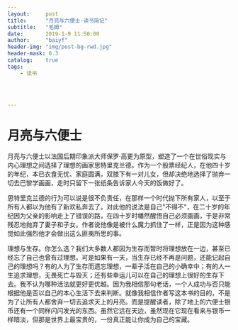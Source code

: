 ```yaml
---
layout:     post
title:      "月亮与六便士-读书简记"
subtitle:   "毛姆"
date:       2019-1-9 11:50:00
author:     "baiyf"
header-img: "img/post-bg-rwd.jpg"
header-mask: 0.3
catalog:    true
tags:
    - 读书




---
```


# 月亮与六便士

月亮与六便士以法国后期印象派大师保罗·高更为原型，塑造了一个在世俗现实与内心理想之间选择了理想的画家思特里克兰德。作为一个股票经纪人，在他四十岁的年纪，本已衣食无忧、家庭圆满，双膝下有一对儿女，但却决绝地选择了抛弃一切去巴黎学画画，走时只留下一张纸条告诉家人今天的饭做好了。

思特里克兰德的行为可以说是很不负责任，在那样一个时代抛下所有家人，以至于所有人都以为他有了新欢私奔去了。对此他的说法是自己"不得不"，在二十岁的年纪因为父亲的影响走上了错误的路，在四十岁时幡然醒悟自己必须画画，于是非常残忍地抛弃了妻子和子女。作者说他像是被什么魔力抓住了一样，正是因为这种感觉如此强烈他才会做出这么匪夷所思的事。

理想与生存。你怎么选？我们大多数人都因为生存而暂时将理想放在一边，甚至已经忘了自己也曾有过理想。可是如果有一天，当生存已经不再是问题，还能记起自己的理想吗？有的人为了生存而遗忘理想，一辈子活在自己的小确幸中；有的人一生追求理想，无畏死亡与毁灭；还有些幸运儿可以在自己的理想上很好的生存下去。我不认为哪种活法就更好更优越。因为我相信那句老话，一个人成功与否只能根据他是否以自己的本心生活下去来判断。就像我相信作者写这本书的目的，不是为了让所有人都舍弃一切去追求天上的月亮。而是提醒读者，除了地上的六便士银币还有一个同样闪闪发光的东西。虽然它远在天边，虽然现在它现在看来与银币一样暗淡，但那是世界上最宝贵的，一份真正能让你成为自己的宝藏。